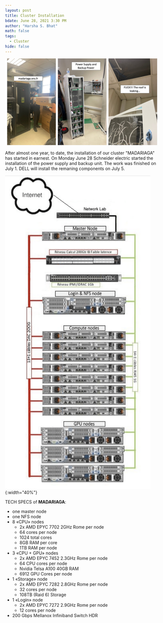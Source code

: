 ```yaml
---
layout: post
title: Cluster Installation
bdate: June 28, 2021 3:30 PM
author: "Harsha S. Bhat"
math: false
tags:
  - Cluster
hide: false
---
```


![Desktop View](/images/posts/cluster.jpg "Cluster Installation")

After almost one year, to date, the installation of our cluster "MADARIAGA" 
has started in earnest. On Monday June 28 Schneider electric started the
installation of the power supply and backup unit. The work was finished on 
July 1. DELL will install the remaning components on July 5.

![Desktop View](/images/posts/clusterdesign.png "Cluster Installation"){:width="40%"}

TECH SPECS of **MADARIAGA**:

- one master node
- one NFS node
- 8 «CPU» nodes 
	- 2x AMD EPYC 7702 2GHz Rome per node
	- 64 cores per node 
	- 1024 total cores
	- 8GB RAM per core 
	- 1TB RAM per node
- 3 «CPU + GPU» nodes
	- 2x AMD EPYC 7452 2.3GHz Rome per node
	- 64 CPU cores per node
	- Nvidia Telsa A100 40GB RAM
	- 6912 GPU Cores per node
- 1 «Storage» node	
	- 2x AMD EPYC 7282 2.8GHz Rome per node 
	- 32 cores per node 
	- 108TB (Raid 6) Storage
- 1 «Login» node	
	- 2x AMD EPYC 7272 2.9GHz Rome per node 
	- 12 cores per node 
- 200 Gbps Mellanox Infiniband Switch HDR

